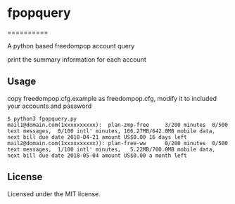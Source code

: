 # fpopquery
==========

A python based freedompop account query

print the summary information for each account

## Usage
copy freedompop.cfg.example as freedompop.cfg, modify it to included your accounts and password

```
$ python3 fpopquery.py
mail1@domain.com(1xxxxxxxxxx):	plan-zmp-free	  3/200 minutes  0/500 text messages,  0/100 intl' minutes, 166.27MB/642.0MB mobile data, next bill due date 2018-04-21 amount US$0.00 16 days left
mail2@domain.com(1xxxxxxxxxx)):	plan-free-ww	  0/200 minutes  0/500 text messages,  1/100 intl' minutes,   5.22MB/700.0MB mobile data, next bill due date 2018-05-04 amount US$0.00 a month left

```

## License
Licensed under the MIT license.
